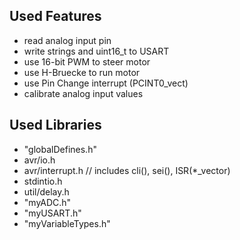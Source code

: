 ## Used Features
- read analog input pin
- write strings and uint16_t to USART
- use 16-bit PWM to steer motor
- use H-Bruecke to run motor
- use Pin Change interrupt (PCINT0_vect)
- calibrate analog input values

## Used Libraries
- "globalDefines.h"
- avr/io.h
- avr/interrupt.h // includes cli(), sei(), ISR(*_vector)
- stdintio.h
- util/delay.h
- "myADC.h"
- "myUSART.h"
- "myVariableTypes.h"

